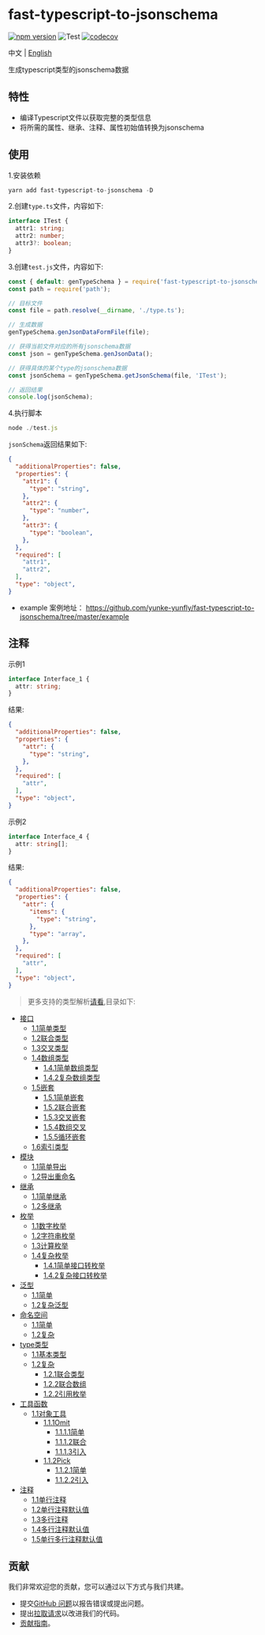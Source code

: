# fast-typescript-to-jsonschema

[![npm version](https://img.shields.io/npm/v/fast-typescript-to-jsonschema.svg)](https://www.npmjs.com/package/fast-typescript-to-jsonschema) 
![Test](https://github.com/yunke-yunfly/fast-typescript-to-jsonschema/workflows/Test/badge.svg)
[![codecov](https://codecov.io/gh/yunke-yunfly/fast-typescript-to-jsonschema/branch/master/graph/badge.svg)](https://app.codecov.io/gh/yunke-yunfly/fast-typescript-to-jsonschema)

中文 | [English](./README.en-US.md)

生成typescript类型的jsonschema数据

## 特性

- 编译Typescript文件以获取完整的类型信息
- 将所需的属性、继承、注释、属性初始值转换为jsonschema

## 使用

1.安装依赖

```js
yarn add fast-typescript-to-jsonschema -D
```

2.创建`type.ts`文件，内容如下:

```ts
interface ITest {
  attr1: string;
  attr2: number;
  attr3?: boolean;
}
```

3.创建`test.js`文件，内容如下:

```js
const { default: genTypeSchema } = require('fast-typescript-to-jsonschema');
const path = require('path');

// 目标文件
const file = path.resolve(__dirname, './type.ts');

// 生成数据
genTypeSchema.genJsonDataFormFile(file);

// 获得当前文件对应的所有jsonschema数据
const json = genTypeSchema.genJsonData();

// 获得具体的某个type的jsonschema数据
const jsonSchema = genTypeSchema.getJsonSchema(file, 'ITest');

// 返回结果
console.log(jsonSchema); 
```

4.执行脚本

```js
node ./test.js
```

`jsonSchema`返回结果如下:

```json
{
  "additionalProperties": false,
  "properties": {
    "attr1": {
      "type": "string",
    },
    "attr2": {
      "type": "number",
    },
    "attr3": {
      "type": "boolean",
    },
  },
  "required": [
    "attr1",
    "attr2",
  ],
  "type": "object",
}
```

- example 案例地址：
https://github.com/yunke-yunfly/fast-typescript-to-jsonschema/tree/master/example

## 注释

示例1

```ts
interface Interface_1 {
  attr: string;
}
```

结果:

```json
{
  "additionalProperties": false,
  "properties": {
    "attr": {
      "type": "string",
    },
  },
  "required": [
    "attr",
  ],
  "type": "object",
}
```

示例2

```ts
interface Interface_4 {
  attr: string[];
}
```

结果:

```json
{
  "additionalProperties": false,
  "properties": {
    "attr": {
      "items": {
        "type": "string",
      },
      "type": "array",
    },
  },
  "required": [
    "attr",
  ],
  "type": "object",
}
```


> 更多支持的类型解析[请看](docs/index.md),目录如下:

- [接口](docs/interface.md)
  - [1.1简单类型](docs/interface.md#接口)
  - [1.2联合类型](docs/interface.md#12联合类型)
  - [1.3交叉类型](docs/interface.md#13交叉类型)
  - [1.4数组类型](docs/interface.md#14数组类型)
    - [1.4.1简单数组类型](docs/interface.md#141简单数组类型)
    - [1.4.2复杂数组类型](docs/interface.md#142复杂数组类型)
  - [1.5嵌套](docs/interface.md#15嵌套)
    - [1.5.1简单嵌套](docs/interface.md#151简单嵌套)
    - [1.5.2联合嵌套](docs/interface.md#152联合嵌套)
    - [1.5.3交叉嵌套](docs/interface.md#153交叉嵌套)
    - [1.5.4数组交叉](docs/interface.md#154数组交叉)
    - [1.5.5循环嵌套](docs/interface.md#155循环嵌套)
  - [1.6索引类型](docs/interface.md#16索引类型)
- [模块](docs/module.md#模块)
  - [1.1简单导出](docs/module.md#11简单导出)
  - [1.2导出重命名](docs/module.md#12导出重命名)
- [继承](docs/extends.md#继承)
  - [1.1简单继承](docs/extends.md#11简单继承)
  - [1.2多继承](docs/extends.md#12多继承)
- [枚举](docs/enum.md#枚举)
  - [1.1数字枚举](docs/enum.md#11数字枚举)
  - [1.2字符串枚举](docs/enum.md#12字符串枚举)
  - [1.3计算枚举](docs/enum.md#13计算枚举)
  - [1.4复杂枚举](docs/enum.md#14复杂枚举)
    - [1.4.1简单接口转枚举](docs/enum.md#141简单接口转枚举)
    - [1.4.2复杂接口转枚举](docs/enum.md#142复杂接口转枚举)
- [泛型](docs/generic.md#泛型)
  - [1.1简单](docs/generic.md#11简单)
  - [1.2复杂泛型](docs/generic.md#12复杂泛型)
- [命名空间](docs/namespace.md#命名空间)
  - [1.1简单](docs/namespace.md#11简单)
  - [1.2复杂](docs/namespace.md#12复杂)
- [type类型](docs/type.md#type类型)
  - [1.1基本类型](docs/type.md#11基本类型)
  - [1.2复杂](docs/type.md#12复杂)
    - [1.2.1联合类型](docs/type.md#121联合类型)
    - [1.2.2联合数组](docs/type.md#122联合数组)
    - [1.2.2引用枚举](docs/type.md#122引用枚举)
- [工具函数](docs/toolFn.md#工具函数)
  - [1.1对象工具](docs/toolFn.md#11对象工具)
    - [1.1.1Omit](docs/toolFn.md#111omit)
      - [1.1.1.1简单](docs/toolFn.md#1111简单)
      - [1.1.1.2联合](docs/toolFn.md#1112联合)
      - [1.1.1.3引入](docs/toolFn.md#1113引入)
    - [1.1.2Pick](docs/toolFn.md#112pick)
      - [1.1.2.1简单](docs/toolFn.md#1121简单)
      - [1.1.2.2引入](docs/toolFn.md#1122引入)
- [注释](docs/note.md#注释)
  - [1.1单行注释](docs/note.md#11单行注释)
  - [1.2单行注释默认值](docs/note.md#12单行注释默认值)
  - [1.3多行注释](docs/note.md#13多行注释)
  - [1.4多行注释默认值](docs/note.md#14多行注释默认值)
  - [1.5单行多行注释默认值](docs/note.md#15单行多行注释默认值)

## 贡献

我们非常欢迎您的贡献，您可以通过以下方式与我们共建。

- 提交[GitHub 问题](https://github.com/yunke-yunfly/fast-typescript-to-jsonschema/issues)以报告错误或提出问题。
- 提出[拉取请求](https://github.com/yunke-yunfly/fast-typescript-to-jsonschema/pulls)以改进我们的代码。
- [贡献指南](CONTRIBUTING.md)。
